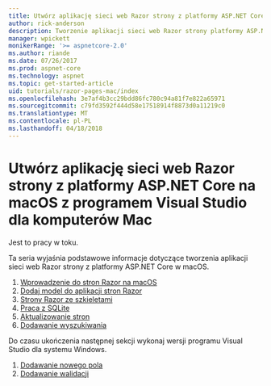 ```yaml
---
title: Utwórz aplikację sieci web Razor strony z platformy ASP.NET Core na macOS z programem Visual Studio dla komputerów Mac
author: rick-anderson
description: Tworzenie aplikacji sieci web Razor strony platformy ASP.NET Core i EF Core.
manager: wpickett
monikerRange: '>= aspnetcore-2.0'
ms.author: riande
ms.date: 07/26/2017
ms.prod: aspnet-core
ms.technology: aspnet
ms.topic: get-started-article
uid: tutorials/razor-pages-mac/index
ms.openlocfilehash: 3e7af4b3cc29bdd86fc780c94a81f7e822a65971
ms.sourcegitcommit: c79fd3592f444d58e17518914f8873d0a11219c0
ms.translationtype: MT
ms.contentlocale: pl-PL
ms.lasthandoff: 04/18/2018
---
```

# <a name="create-a-razor-pages-web-app-with-aspnet-core-on-macos-with-visual-studio-for-mac"></a>Utwórz aplikację sieci web Razor strony z platformy ASP.NET Core na macOS z programem Visual Studio dla komputerów Mac

Jest to pracy w toku.

Ta seria wyjaśnia podstawowe informacje dotyczące tworzenia aplikacji sieci web Razor strony z platformy ASP.NET Core w macOS.

1. [Wprowadzenie do stron Razor na macOS](xref:tutorials/razor-pages-mac/razor-pages-start)
1. [Dodaj model do aplikacji stron Razor](xref:tutorials/razor-pages-mac/model)
1. [Strony Razor ze szkieletami](xref:tutorials/razor-pages-mac/page)
1. [Praca z SQLite](xref:tutorials/razor-pages-mac/sql)
1. [Aktualizowanie stron](xref:tutorials/razor-pages-mac/da1)
1. [Dodawanie wyszukiwania](xref:tutorials/razor-pages-mac/search)

Do czasu ukończenia następnej sekcji wykonaj wersji programu Visual Studio dla systemu Windows.

1. [Dodawanie nowego pola](xref:tutorials/razor-pages/new-field)
1. [Dodawanie walidacji](xref:tutorials/razor-pages/validation)
